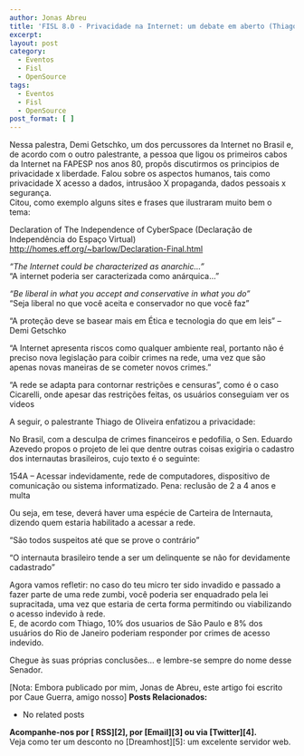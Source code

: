 ```yaml
---
author: Jonas Abreu
title: 'FISL 8.0 - Privacidade na Internet: um debate em aberto (Thiago Tavares Nunes de Oliveira e Demi Getschko)'
excerpt:
layout: post
category:
  - Eventos
  - Fisl
  - OpenSource
tags:
  - Eventos
  - Fisl
  - OpenSource
post_format: [ ]
---
```

Nessa palestra, Demi Getschko, um dos percussores da Internet no Brasil e, de acordo com o outro palestrante, a pessoa que ligou os primeiros cabos da Internet na FAPESP nos anos 80, propôs discutirmos os principios de privacidade x liberdade. Falou sobre os aspectos humanos, tais como privacidade X acesso a dados, intrusãoo X propaganda, dados pessoais x segurança.  
Citou, como exemplo alguns sites e frases que ilustraram muito bem o tema:

Declaration of The Independence of CyberSpace (Declaração de Independência do Espaço Virtual)  
<http://homes.eff.org/~barlow/Declaration-Final.html>

*“The Internet could be characterized as anarchic…”*  
“A internet poderia ser caracterizada como anárquica…”

*“Be liberal in what you accept and conservative in what you do”*  
“Seja liberal no que você aceita e conservador no que você faz”

“A proteção deve se basear mais em Ética e tecnologia do que em leis” – Demi Getschko

“A Internet apresenta riscos como qualquer ambiente real, portanto não é preciso nova legislação para coibir crimes na rede, uma vez que são apenas novas maneiras de se cometer novos crimes.”

“A rede se adapta para contornar restrições e censuras”, como é o caso Cicarelli, onde apesar das restrições feitas, os usuários conseguiam ver os videos 

A seguir, o palestrante Thiago de Oliveira enfatizou a privacidade:

No Brasil, com a desculpa de crimes financeiros e pedofilia, o Sen. Eduardo Azevedo propos o projeto de lei que dentre outras coisas exigiria o cadastro dos internautas brasileiros, cujo texto é o seguinte:

154A – Acessar indevidamente, rede de computadores, dispositivo de comunicação ou sistema informatizado. Pena: reclusão de 2 a 4 anos e multa

Ou seja, em tese, deverá haver uma espécie de Carteira de Internauta, dizendo quem estaria habilitado a acessar a rede.

“São todos suspeitos até que se prove o contrário”

“O internauta brasileiro tende a ser um delinquente se não for devidamente cadastrado”

Agora vamos refletir: no caso do teu micro ter sido invadido e passado a fazer parte de uma rede zumbi, você poderia ser enquadrado pela lei supracitada, uma vez que estaria de certa forma permitindo ou viabilizando o acesso indevido à rede.  
E, de acordo com Thiago, 10% dos usuarios de São Paulo e 8% dos usuários do Rio de Janeiro poderiam responder por crimes de acesso indevido.

Chegue às suas próprias conclusões… e lembre-se sempre do nome desse Senador.

[Nota: Embora publicado por mim, Jonas de Abreu, este artigo foi escrito por Caue Guerra, amigo nosso] 
**Posts Relacionados:** 
*   No related posts









**Acompanhe-nos por [ RSS][2], por [Email][3] ou via [Twitter][4].**  
Veja como ter um desconto no [Dreamhost][5]: um excelente servidor web.

 [1]: https://twitter.com/share




